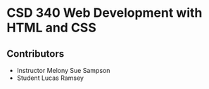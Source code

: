 # CSD 340 Web Development with HTML and CSS
## Contributors
*  Instructor Melony Sue Sampson
*  Student Lucas Ramsey
